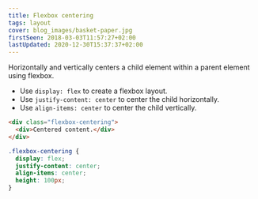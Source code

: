 ```yaml
---
title: Flexbox centering
tags: layout
cover: blog_images/basket-paper.jpg
firstSeen: 2018-03-03T11:57:27+02:00
lastUpdated: 2020-12-30T15:37:37+02:00
---
```


Horizontally and vertically centers a child element within a parent element using flexbox.

- Use `display: flex` to create a flexbox layout.
- Use `justify-content: center` to center the child horizontally.
- Use `align-items: center` to center the child vertically.

```html
<div class="flexbox-centering">
  <div>Centered content.</div>
</div>
```

```css
.flexbox-centering {
  display: flex;
  justify-content: center;
  align-items: center;
  height: 100px;
}
```
